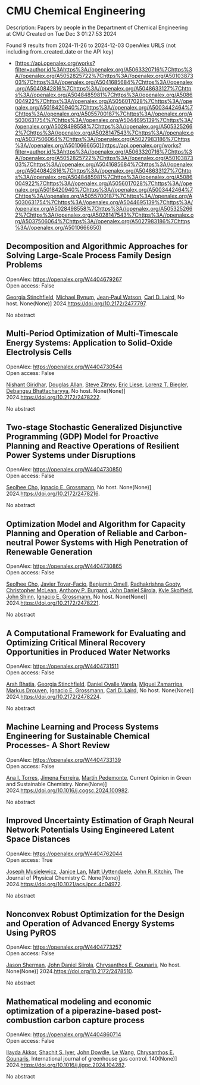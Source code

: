 # CMU Chemical Engineering
Description: Papers by people in the Department of Chemical Engineering at CMU
Created on Tue Dec  3 01:27:53 2024

Found 9 results from 2024-11-26 to 2024-12-03
OpenAlex URLS (not including from_created_date or the API key)
- [https://api.openalex.org/works?filter=author.id%3Ahttps%3A//openalex.org/A5063320716%7Chttps%3A//openalex.org/A5052825722%7Chttps%3A//openalex.org/A5010387303%7Chttps%3A//openalex.org/A5041685684%7Chttps%3A//openalex.org/A5040842816%7Chttps%3A//openalex.org/A5048633127%7Chttps%3A//openalex.org/A5048485981%7Chttps%3A//openalex.org/A5086004922%7Chttps%3A//openalex.org/A5056017028%7Chttps%3A//openalex.org/A5018420940%7Chttps%3A//openalex.org/A5003442464%7Chttps%3A//openalex.org/A5055700187%7Chttps%3A//openalex.org/A5030631754%7Chttps%3A//openalex.org/A5044695139%7Chttps%3A//openalex.org/A5028498558%7Chttps%3A//openalex.org/A5053252662%7Chttps%3A//openalex.org/A5028147543%7Chttps%3A//openalex.org/A5037506064%7Chttps%3A//openalex.org/A5027983186%7Chttps%3A//openalex.org/A5010666650](https://api.openalex.org/works?filter=author.id%3Ahttps%3A//openalex.org/A5063320716%7Chttps%3A//openalex.org/A5052825722%7Chttps%3A//openalex.org/A5010387303%7Chttps%3A//openalex.org/A5041685684%7Chttps%3A//openalex.org/A5040842816%7Chttps%3A//openalex.org/A5048633127%7Chttps%3A//openalex.org/A5048485981%7Chttps%3A//openalex.org/A5086004922%7Chttps%3A//openalex.org/A5056017028%7Chttps%3A//openalex.org/A5018420940%7Chttps%3A//openalex.org/A5003442464%7Chttps%3A//openalex.org/A5055700187%7Chttps%3A//openalex.org/A5030631754%7Chttps%3A//openalex.org/A5044695139%7Chttps%3A//openalex.org/A5028498558%7Chttps%3A//openalex.org/A5053252662%7Chttps%3A//openalex.org/A5028147543%7Chttps%3A//openalex.org/A5037506064%7Chttps%3A//openalex.org/A5027983186%7Chttps%3A//openalex.org/A5010666650)

## Decomposition and Algorithmic Approaches for Solving Large-Scale Process Family Design Problems   

OpenAlex: https://openalex.org/W4404679267    
Open access: False
    
[Georgia Stinchfield](https://openalex.org/A5007541692), [Michael Bynum](https://openalex.org/A5031357535), [Jean‐Paul Watson](https://openalex.org/A5027375769), [Carl D. Laird](https://openalex.org/A5030631754), No host. None(None)] 2024.https://doi.org/10.2172/2477797.
    
No abstract    

    

## Multi-Period Optimization of Multi-Timescale Energy Systems: Application to Solid-Oxide Electrolysis Cells   

OpenAlex: https://openalex.org/W4404730544    
Open access: False
    
[Nishant Giridhar](https://openalex.org/A5094303018), [Douglas Allan](https://openalex.org/A5070732014), [Steve Zitney](https://openalex.org/A5012099582), [Eric Liese](https://openalex.org/A5037132412), [Lorenz T. Biegler](https://openalex.org/A5052825722), [Debangsu Bhattacharyya](https://openalex.org/A5037148093), No host. None(None)] 2024.https://doi.org/10.2172/2478222.
    
No abstract    

    

## Two-stage Stochastic Generalized Disjunctive Programming (GDP) Model for Proactive Planning and Reactive Operations of Resilient Power Systems under Disruptions   

OpenAlex: https://openalex.org/W4404730850    
Open access: False
    
[Seolhee Cho](https://openalex.org/A5060951641), [Ignacio E. Grossmann](https://openalex.org/A5056017028), No host. None(None)] 2024.https://doi.org/10.2172/2478216.
    
No abstract    

    

## Optimization Model and Algorithm for Capacity Planning and Operation of Reliable and Carbon-neutral Power Systems with High Penetration of Renewable Generation   

OpenAlex: https://openalex.org/W4404730865    
Open access: False
    
[Seolhee Cho](https://openalex.org/A5060951641), [Javier Tovar-Facio](https://openalex.org/A5040511658), [Benjamin Omell](https://openalex.org/A5000874144), [Radhakrishna Gooty](https://openalex.org/A5062255632), [Christopher McLean](https://openalex.org/A5088878877), [Anthony P. Burgard](https://openalex.org/A5043316648), [John Daniel Siirola](https://openalex.org/A5047681120), [Kyle Skolfield](https://openalex.org/A5092625536), [John Shinn](https://openalex.org/A5112091243), [Ignacio E. Grossmann](https://openalex.org/A5056017028), No host. None(None)] 2024.https://doi.org/10.2172/2478221.
    
No abstract    

    

## A Computational Framework for Evaluating and Optimizing Critical Mineral Recovery Opportunities in Produced Water Networks   

OpenAlex: https://openalex.org/W4404731511    
Open access: False
    
[Arsh Bhatia](https://openalex.org/A5093452517), [Georgia Stinchfield](https://openalex.org/A5007541692), [Daniel Ovalle Varela](https://openalex.org/A5093452518), [Miguel Zamarripa](https://openalex.org/A5015881602), [Markus Drouven](https://openalex.org/A5048411560), [Ignacio E. Grossmann](https://openalex.org/A5056017028), [Carl D. Laird](https://openalex.org/A5030631754), No host. None(None)] 2024.https://doi.org/10.2172/2478224.
    
No abstract    

    

## Machine Learning and Process Systems Engineering for Sustainable Chemical Processes- A Short Review   

OpenAlex: https://openalex.org/W4404733139    
Open access: False
    
[Ana I. Torres](https://openalex.org/A5027983186), [Jimena Ferreira](https://openalex.org/A5073891151), [Martín Pedemonte](https://openalex.org/A5091770128), Current Opinion in Green and Sustainable Chemistry. None(None)] 2024.https://doi.org/10.1016/j.cogsc.2024.100982.
    
No abstract    

    

## Improved Uncertainty Estimation of Graph Neural Network Potentials Using Engineered Latent Space Distances   

OpenAlex: https://openalex.org/W4404762044    
Open access: True
    
[Joseph Musielewicz](https://openalex.org/A5035368167), [Janice Lan](https://openalex.org/A5000075355), [Matt Uyttendaele](https://openalex.org/A5010182611), [John R. Kitchin](https://openalex.org/A5003442464), The Journal of Physical Chemistry C. None(None)] 2024.https://doi.org/10.1021/acs.jpcc.4c04972.
    
No abstract    

    

## Nonconvex Robust Optimization for the Design and Operation of Advanced Energy Systems Using PyROS   

OpenAlex: https://openalex.org/W4404773257    
Open access: False
    
[Jason Sherman](https://openalex.org/A5111158211), [John Daniel Siirola](https://openalex.org/A5047681120), [Chrysanthos E. Gounaris](https://openalex.org/A5048485981), No host. None(None)] 2024.https://doi.org/10.2172/2478510.
    
No abstract    

    

## Mathematical modeling and economic optimization of a piperazine-based post-combustion carbon capture process   

OpenAlex: https://openalex.org/W4404860714    
Open access: False
    
[Ilayda Akkor](https://openalex.org/A5105016306), [Shachit S. Iyer](https://openalex.org/A5043467732), [John Dowdle](https://openalex.org/A5105016307), [Le Wang](https://openalex.org/A5109297761), [Chrysanthos E. Gounaris](https://openalex.org/A5048485981), International journal of greenhouse gas control. 140(None)] 2024.https://doi.org/10.1016/j.ijggc.2024.104282.
    
No abstract    

    
